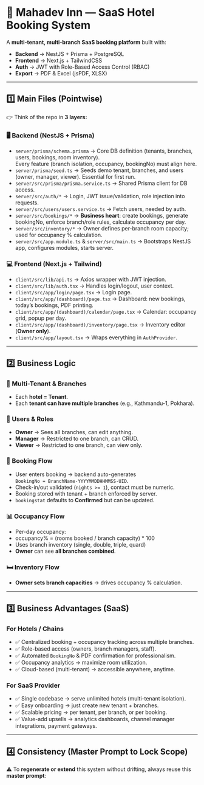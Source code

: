 # 🏨 Mahadev Inn — SaaS Hotel Booking System

A **multi-tenant, multi-branch SaaS booking platform** built with:

- **Backend** → NestJS + Prisma + PostgreSQL  
- **Frontend** → Next.js + TailwindCSS  
- **Auth** → JWT with Role-Based Access Control (RBAC)  
- **Export** → PDF & Excel (jsPDF, XLSX)  

---

## 1️⃣ Main Files (Pointwise)

👉 Think of the repo in **3 layers:**

### 🖥️ Backend (NestJS + Prisma)

- `server/prisma/schema.prisma` → Core DB definition (tenants, branches, users, bookings, room inventory).  
  Every feature (branch isolation, occupancy, bookingNo) must align here.  
- `server/prisma/seed.ts` → Seeds demo tenant, branches, and users (owner, manager, viewer). Essential for first run.  
- `server/src/prisma/prisma.service.ts` → Shared Prisma client for DB access.  
- `server/src/auth/*` → Login, JWT issue/validation, role injection into requests.  
- `server/src/users/users.service.ts` → Fetch users, needed by auth.  
- `server/src/bookings/*` → **Business heart**: create bookings, generate bookingNo, enforce branch/role rules, calculate occupancy per day.  
- `server/src/inventory/*` → Owner defines per-branch room capacity; used for occupancy % calculation.  
- `server/src/app.module.ts` & `server/src/main.ts` → Bootstraps NestJS app, configures modules, starts server.  

### 💻 Frontend (Next.js + Tailwind)

- `client/src/lib/api.ts` → Axios wrapper with JWT injection.  
- `client/src/lib/auth.tsx` → Handles login/logout, user context.  
- `client/src/app/login/page.tsx` → Login page.  
- `client/src/app/(dashboard)/page.tsx` → Dashboard: new bookings, today’s bookings, PDF printing.  
- `client/src/app/(dashboard)/calendar/page.tsx` → Calendar: occupancy grid, popup per day.  
- `client/src/app/(dashboard)/inventory/page.tsx` → Inventory editor (**Owner only**).  
- `client/src/app/layout.tsx` → Wraps everything in `AuthProvider`.  

---

## 2️⃣ Business Logic

### 🏨 Multi-Tenant & Branches
- Each **hotel = Tenant**.  
- Each **tenant can have multiple branches** (e.g., Kathmandu-1, Pokhara).  

### 👥 Users & Roles
- **Owner** → Sees all branches, can edit anything.  
- **Manager** → Restricted to one branch, can CRUD.  
- **Viewer** → Restricted to one branch, can view only.  

### 📑 Booking Flow
- User enters booking → backend auto-generates  
  `BookingNo = BranchName-YYYYMMDDHHMMSS-UID`.  
- Check-in/out validated (`nights >= 1`), contact must be numeric.  
- Booking stored with tenant + branch enforced by server.  
- `bookingstat` defaults to **Confirmed** but can be updated.  

### 📊 Occupancy Flow
- Per-day occupancy:  
- occupancy% = (rooms booked / branch capacity) * 100
- Uses branch inventory (single, double, triple, quard)
- **Owner** can see **all branches combined**.  

### 🛏️ Inventory Flow
- **Owner sets branch capacities** → drives occupancy % calculation.  

---

## 3️⃣ Business Advantages (SaaS)

### For Hotels / Chains
- ✅ Centralized booking + occupancy tracking across multiple branches.  
- ✅ Role-based access (owners, branch managers, staff).  
- ✅ Automated `BookingNo` & PDF confirmation for professionalism.  
- ✅ Occupancy analytics → maximize room utilization.  
- ✅ Cloud-based (multi-tenant) → accessible anywhere, anytime.  

### For SaaS Provider
- ✅ Single codebase → serve unlimited hotels (multi-tenant isolation).  
- ✅ Easy onboarding → just create new tenant + branches.  
- ✅ Scalable pricing → per tenant, per branch, or per booking.  
- ✅ Value-add upsells → analytics dashboards, channel manager integrations, payment gateways.  

---

## 4️⃣ Consistency (Master Prompt to Lock Scope)

⚠️ To **regenerate or extend** this system without drifting, always reuse this **master prompt**:



